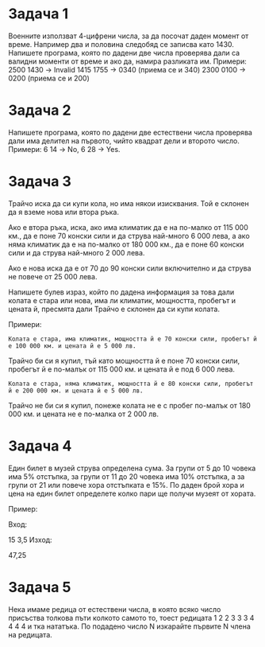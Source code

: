 # Задача 1

Военните използват 4-цифрени числа, за да посочат даден момент от време. Например два и половина следобяд се записва като 1430. Напишете програма, която по дадени две числа проверява дали са валидни моменти от време и ако да, намира разликата им. Примери: 2500 1430 -> Invalid 1415 1755 -> 0340 (приема се и 340) 2300 0100 -> 0200 (приема се и 200)

# Задача 2

Напишете програма, която по дадени две естествени числа проверява дали има делител на първото, чийто квадрат дели и второто число. Примери: 6 14 -> No, 6 28 -> Yes.

# Задача 3

Трайчо иска да си купи кола, но има някои изисквания. Той е склонен да я вземе нова или втора ръка.

Ако е втора ръка, иска, ако има климатик да е на по-малко от 115 000 км., да е поне 70 конски сили и да струва най-много 6 000 лева, а ако няма климатик да е на по-малко от 180 000 км., да е поне 60 конски сили и да струва най-много 2 000 лева.

Ако е нова иска да е от 70 до 90 конски сили включително и да струва не повече от 25 000 лева.

Напишете булев израз, който по дадена информация за това дали колата е стара или нова, има ли климатик, мощността, пробегът и цената й, пресмята дали Трайчо е склонен да си купи колата.

Примери:

    Колата е стара, има климатик, мощността й е 70 конски сили, пробегът й е 100 000 км. и цената й е 5 000 лв.

Трайчо би си я купил, тъй като мощността й е поне 70 конски сили, пробегът й е по-малък от 115 000 км. и цената й е под 6 000 лева.

    Колата е стара, няма климатик, мощността й е 80 конски сили, пробегът й е 200 000 км. и цената й е 5 000 лв.

Трайчо не би си я купил, понеже колата не е с пробег по-малък от 180 000 км. и цената не е по-малка от 2 000 лв.

# Задача 4

Един билет в музей струва определена сума. За групи от 5 до 10 човека има 5% отстъпка, за групи от 11 до 20 човека има 10% отстъпка, а за групи от 21 или повече хора отстъпката е 15%. По даден брой хора и цена на един билет определете колко пари ще получи музеят от хората.

Пример:

Вход:

15 3,5 Изход:

47,25

# Задача 5

Нека имаме редица от естествени числа, в която всяко число присъства толкова пъти колкото самото то, тоест редицата 1 2 2 3 3 3 4 4 4 4 и тка нататъка. По подадено число N изкарайте първите N члена на редицата.
